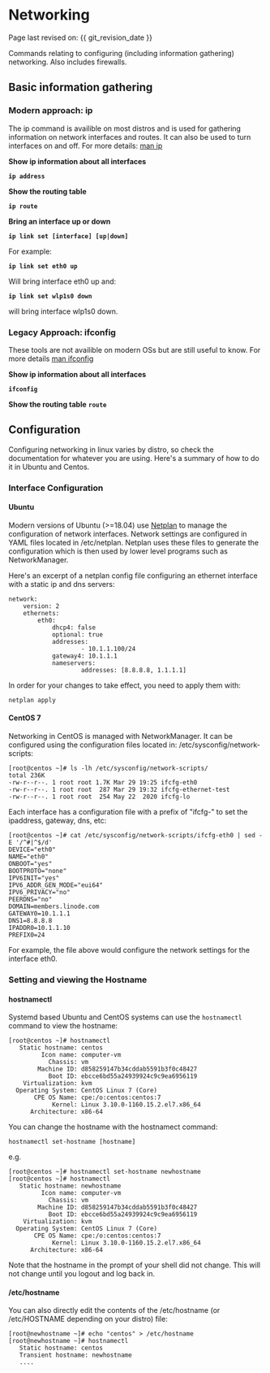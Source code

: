 # Networking
Page last revised on: {{ git_revision_date }}

Commands relating to configuring (including information gathering) networking. Also includes firewalls.

## Basic information gathering
### Modern approach: ip

The ip command is availible on most distros and is used for gathering information on network interfaces and routes. It can also be used to turn interfaces
on and off. For more details: [man ip](https://linux.die.net/man/8/ip)

**Show ip information about all interfaces**

**``ip address``**

**Show the routing table**

**``ip route``**


**Bring an interface up or down**

**``ip link set [interface] [up|down]``**

For example:

**``ip link set eth0 up``**

Will bring interface eth0 up and:

**``ip link set wlp1s0 down``**

will bring interface wlp1s0 down.

### Legacy Approach: ifconfig

These tools are not availible on modern OSs but are still useful to know. For more details [man ifconfig](https://linux.die.net/man/8/ifconfig)

**Show ip information about all interfaces**

**``ifconfig``**


**Show the routing table**
**``route``**



## Configuration

Configuring networking in linux varies by distro, so check the documentation for whatever you are using. Here's a summary of how to do it in Ubuntu and Centos.
### Interface Configuration
#### Ubuntu

Modern versions of Ubuntu (>=18.04) use [Netplan](https://netplan.io/) to manage the configuration of network interfaces. Network settings are configured in YAML files located in /etc/netplan. Netplan uses these files to generate the configuration which is then used by lower level programs such as NetworkManager.

Here's an excerpt of a netplan config file configuring an ethernet interface with a static ip and dns servers:
```
network:
    version: 2
    ethernets:
        eth0:
            dhcp4: false 
            optional: true
            addresses:
                    - 10.1.1.100/24
            gateway4: 10.1.1.1
            nameservers:
                    addresses: [8.8.8.8, 1.1.1.1]
```
In order for your changes to take effect, you need to apply them with:

``netplan apply``

#### CentOS 7

Networking in CentOS is managed with NetworkManager. It can be configured using the configuration files located in: /etc/sysconfig/network-scripts:

```
[root@centos ~]# ls -lh /etc/sysconfig/network-scripts/
total 236K
-rw-r--r--. 1 root root 1.7K Mar 29 19:25 ifcfg-eth0
-rw-r--r--. 1 root root  287 Mar 29 19:32 ifcfg-ethernet-test
-rw-r--r--. 1 root root  254 May 22  2020 ifcfg-lo
```

Each interface has a configuration file with a prefix of "ifcfg-" to set the ipaddress, gateway, dns, etc:

```
[root@centos ~]# cat /etc/sysconfig/network-scripts/ifcfg-eth0 | sed -E '/^#|^$/d'
DEVICE="eth0"
NAME="eth0"
ONBOOT="yes"
BOOTPROTO="none"
IPV6INIT="yes"
IPV6_ADDR_GEN_MODE="eui64"
IPV6_PRIVACY="no"
PEERDNS="no"
DOMAIN=members.linode.com
GATEWAY0=10.1.1.1
DNS1=8.8.8.8
IPADDR0=10.1.1.10
PREFIX0=24
```
For example, the file above would configure the network settings for the interface eth0.

### Setting and viewing the Hostname

#### hostnamectl

Systemd based Ubuntu and CentOS systems can use the ``hostnamectl`` command to view the hostname:

```
[root@centos ~]# hostnamectl
   Static hostname: centos
         Icon name: computer-vm
           Chassis: vm
        Machine ID: d858259147b34cddab5591b3f0c48427
           Boot ID: ebcce6bd55a24939924c9c9ea6956119
    Virtualization: kvm
  Operating System: CentOS Linux 7 (Core)
       CPE OS Name: cpe:/o:centos:centos:7
            Kernel: Linux 3.10.0-1160.15.2.el7.x86_64
      Architecture: x86-64
```

You can change the hostname with the hostnamect command:

``hostnamectl set-hostname [hostname]``

e.g.

```
[root@centos ~]# hostnamectl set-hostname newhostname
[root@centos ~]# hostnamectl
   Static hostname: newhostname
         Icon name: computer-vm
           Chassis: vm
        Machine ID: d858259147b34cddab5591b3f0c48427
           Boot ID: ebcce6bd55a24939924c9c9ea6956119
    Virtualization: kvm
  Operating System: CentOS Linux 7 (Core)
       CPE OS Name: cpe:/o:centos:centos:7
            Kernel: Linux 3.10.0-1160.15.2.el7.x86_64
      Architecture: x86-64
```
Note that the hostname in the prompt of your shell did not change. This will not change until you logout and log back in.

#### /etc/hostname

You can also directly edit the contents of the /etc/hostname (or /etc/HOSTNAME depending on your distro) file:

```
[root@newhostname ~]# echo "centos" > /etc/hostname
[root@newhostname ~]# hostnamectl
   Static hostname: centos
   Transient hostname: newhostname
   ....
```







